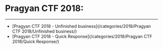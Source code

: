 # Pragyan CTF 2018:
**********

* [Pragyan CTF 2018 - Unfinished business](/categories/2018/Pragyan CTF 2018/Unfinished business/)  
* [Pragyan CTF 2018 - Quick Response](/categories/2018/Pragyan CTF 2018/Quick Response/)
